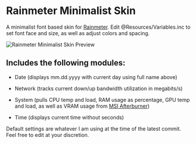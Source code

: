 # Rainmeter Minimalist Skin

A minimalist font based skin for [Rainmeter](http://www.rainmeter.net/). Edit @Resources/Variables.inc to set font face and size, as well as adjust colors and spacing.

![Rainmeter Minimalist Skin Preview](https://i.imgur.com/xx7KZeq.jpg "Using the Voltaire font")

## Includes the following modules:

* Date (displays mm.dd.yyyy with current day using full name above)

* Network (tracks current down/up bandwidth utilization in megabits/s)

* System (pulls CPU temp and load, RAM usage as percentage, GPU temp and load, as well as VRAM usage from [MSI Afterburner](http://gaming.msi.com/features/afterburner))

* Time (displays current time without seconds)

Default settings are whatever I am using at the time of the latest commit. Feel free to edit at your discretion.